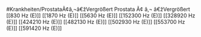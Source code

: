 #Krankheiten/ProstataÃ¢â‚¬â€žVergrößert
Prostata Ã¢ â‚¬ â€žVergrößert
[[830 Hz (E)]]
[[1870 Hz (E)]]
[[5630 Hz (E)]]
[[152300 Hz (E)]]
[[328920 Hz (E)]]
[[424210 Hz (E)]]
[[482130 Hz (E)]]
[[502930 Hz (E)]]
[[553700 Hz (E)]]
[[591420 Hz (E)]]